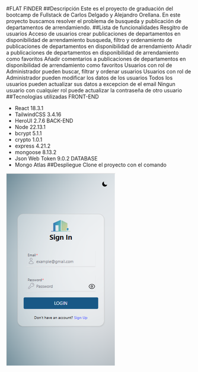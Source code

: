 #FLAT FINDER
##Descripción
Este es el proyecto de graduación del bootcamp de Fullstack de Carlos Delgado y Alejandro Orellana.
En este proyecto buscamos resolver el problema de busqueda y publicación de departamentos de arrendamiendo.
##Lista de funcionalidades
Resgitro de usuarios
Acceso de usuarios
crear publicaciones de departamentos en disponibilidad de arrendamiento
busqueda, filtro y ordenamiento de publicaciones de departamentos en disponibilidad de arrendamiento
Añadir a publicaciones de departamentos en disponibilidad de arrendamiento como favoritos
Añadir comentarios a publicaciones de departamentos en disponibilidad de arrendamiento como favoritos
Usuarios con rol de Administrador pueden buscar, filtrar y ordenar usuarios
Usuarios con rol de Administrador pueden modificar los datos de los usuarios
Todos los usuarios pueden actualizar sus datos a excepcion de el email
Ningun usuario con cualquier rol puede actualizar la contraseña de otro usuario
##Tecnologias utilizadas
FRONT-END
- React 18.3.1
- TailwindCSS 3.4.16
- HeroUI 2.7.6
BACK-END
- Node 22.13.1
- bcrypt 5.1.1
- crypto 1.0.1
- express 4.21.2
- mongoose 8.13.2
- Json Web Token 9.0.2
DATABASE
- Mongo Atlas
##Despliegue
Clone el proyecto con el comando

![login image](flatfinderfront/public/assets/login.png)

